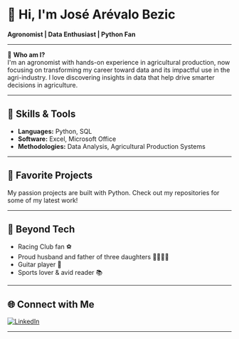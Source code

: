 # 👋 Hi, I'm José Arévalo Bezic

**Agronomist | Data Enthusiast | Python Fan**

---

🌾 **Who am I?**  
I'm an agronomist with hands-on experience in agricultural production, now focusing on transforming my career toward data and its impactful use in the agri-industry. I love discovering insights in data that help drive smarter decisions in agriculture.

---

## 🚀 Skills & Tools

- **Languages:** Python, SQL
- **Software:** Excel, Microsoft Office
- **Methodologies:** Data Analysis, Agricultural Production Systems

---

## 🐍 Favorite Projects

My passion projects are built with Python.
Check out my repositories for some of my latest work!

---

## 🌱 Beyond Tech

- Racing Club fan ⚽️
- Proud husband and father of three daughters 👨‍👩‍👧‍👧
- Guitar player 🎸
- Sports lover & avid reader 📚

---

## 🌐 Connect with Me

[![LinkedIn](https://img.shields.io/badge/-LinkedIn-blue?logo=linkedin&logoColor=white&style=flat)](https://www.linkedin.com/in/jarevalo-bezic/)

---

